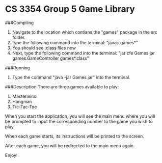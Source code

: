# CS 3354 Group 5 Game Library

###Compiling

  1. Navigate to the location which contians the "games" package in the src folder.
  2. type the following command into the terminal:
        "javac games\*"
  3. You should see .class files now
  4. Next, type the following command into the terminal:
        "jar cfe Games.jar games.GameController games\*.class"


###Running
  1. Type the command "java -jar Games.jar" into the terminal.

###Description
There are three games available to play:
  1. Mastermind
  2. Hangman
  3. Tic-Tac-Toe

When you start the application, you will see the main menu where you will be prompted to input the corresponding number to the game you wish to play.

When each game starts, its instructions will be printed to the screen.

After each game, you will be redirected to the main menu again.

Enjoy!
